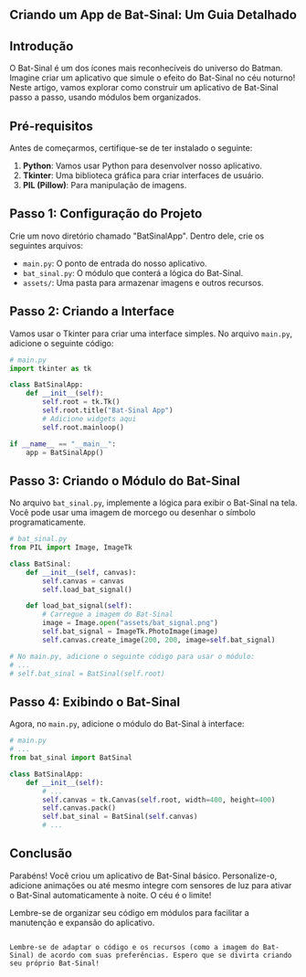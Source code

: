 ## Criando um App de Bat-Sinal: Um Guia Detalhado

## Introdução
O Bat-Sinal é um dos ícones mais reconhecíveis do universo do Batman. Imagine criar um aplicativo que simule o efeito do Bat-Sinal no céu noturno! Neste artigo, vamos explorar como construir um aplicativo de Bat-Sinal passo a passo, usando módulos bem organizados.

## Pré-requisitos
Antes de começarmos, certifique-se de ter instalado o seguinte:

1. **Python**: Vamos usar Python para desenvolver nosso aplicativo.
2. **Tkinter**: Uma biblioteca gráfica para criar interfaces de usuário.
3. **PIL (Pillow)**: Para manipulação de imagens.

## Passo 1: Configuração do Projeto
Crie um novo diretório chamado "BatSinalApp". Dentro dele, crie os seguintes arquivos:

- `main.py`: O ponto de entrada do nosso aplicativo.
- `bat_sinal.py`: O módulo que conterá a lógica do Bat-Sinal.
- `assets/`: Uma pasta para armazenar imagens e outros recursos.

## Passo 2: Criando a Interface
Vamos usar o Tkinter para criar uma interface simples. No arquivo `main.py`, adicione o seguinte código:

```python
# main.py
import tkinter as tk

class BatSinalApp:
    def __init__(self):
        self.root = tk.Tk()
        self.root.title("Bat-Sinal App")
        # Adicione widgets aqui
        self.root.mainloop()

if __name__ == "__main__":
    app = BatSinalApp()
```

## Passo 3: Criando o Módulo do Bat-Sinal
No arquivo `bat_sinal.py`, implemente a lógica para exibir o Bat-Sinal na tela. Você pode usar uma imagem de morcego ou desenhar o símbolo programaticamente.

```python
# bat_sinal.py
from PIL import Image, ImageTk

class BatSinal:
    def __init__(self, canvas):
        self.canvas = canvas
        self.load_bat_signal()

    def load_bat_signal(self):
        # Carregue a imagem do Bat-Sinal
        image = Image.open("assets/bat_signal.png")
        self.bat_signal = ImageTk.PhotoImage(image)
        self.canvas.create_image(200, 200, image=self.bat_signal)

# No main.py, adicione o seguinte código para usar o módulo:
# ...
# self.bat_sinal = BatSinal(self.root)
```

## Passo 4: Exibindo o Bat-Sinal
Agora, no `main.py`, adicione o módulo do Bat-Sinal à interface:

```python
# main.py
# ...
from bat_sinal import BatSinal

class BatSinalApp:
    def __init__(self):
        # ...
        self.canvas = tk.Canvas(self.root, width=400, height=400)
        self.canvas.pack()
        self.bat_sinal = BatSinal(self.canvas)
        # ...
```

## Conclusão
Parabéns! Você criou um aplicativo de Bat-Sinal básico. Personalize-o, adicione animações ou até mesmo integre com sensores de luz para ativar o Bat-Sinal automaticamente à noite. O céu é o limite!

Lembre-se de organizar seu código em módulos para facilitar a manutenção e expansão do aplicativo.
```

Lembre-se de adaptar o código e os recursos (como a imagem do Bat-Sinal) de acordo com suas preferências. Espero que se divirta criando seu próprio Bat-Sinal!
